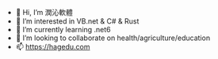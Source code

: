 - 👋 Hi, I’m 潤沁軟體
- 👀 I’m interested in VB.net & C# & Rust
- 🌱 I’m currently learning .net6
- 💞️ I’m looking to collaborate on health/agriculture/education
- 📫 https://hagedu.com

<!---
runqinshiye/runqinshiye is a ✨ special ✨ repository because its `README.md` (this file) appears on your GitHub profile.
You can click the Preview link to take a look at your changes.
--->
